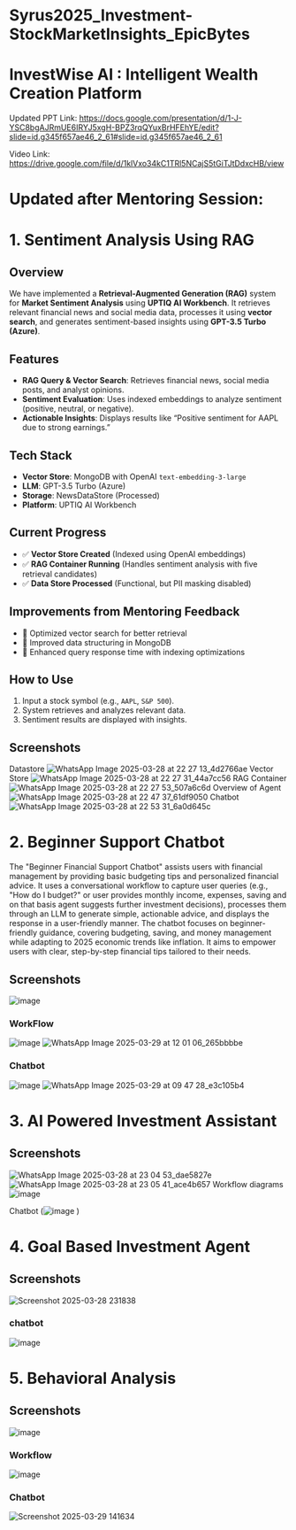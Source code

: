 # Syrus2025_Investment-StockMarketInsights_EpicBytes
 #      InvestWise AI : Intelligent Wealth Creation Platform

Updated PPT Link: https://docs.google.com/presentation/d/1-J-YSC8bgAJRmUE6IRYJ5xgH-BPZ3rqQYuxBrHFEhYE/edit?slide=id.g345f657ae46_2_61#slide=id.g345f657ae46_2_61


Video Link: https://drive.google.com/file/d/1klVxo34kC1TRl5NCajS5tGiTJtDdxcHB/view

# Updated after Mentoring Session:

# 1. Sentiment Analysis Using RAG

## Overview
We have implemented a **Retrieval-Augmented Generation (RAG)** system for **Market Sentiment Analysis** using **UPTIQ AI Workbench**. It retrieves relevant financial news and social media data, processes it using **vector search**, and generates sentiment-based insights using **GPT-3.5 Turbo (Azure)**.

## Features
- **RAG Query & Vector Search**: Retrieves financial news, social media posts, and analyst opinions.
- **Sentiment Evaluation**: Uses indexed embeddings to analyze sentiment (positive, neutral, or negative).
- **Actionable Insights**: Displays results like “Positive sentiment for AAPL due to strong earnings.”

## Tech Stack
- **Vector Store**: MongoDB with OpenAI `text-embedding-3-large`
- **LLM**: GPT-3.5 Turbo (Azure)
- **Storage**: NewsDataStore (Processed)
- **Platform**: UPTIQ AI Workbench

## Current Progress
- ✅ **Vector Store Created** (Indexed using OpenAI embeddings)
- ✅ **RAG Container Running** (Handles sentiment analysis with five retrieval candidates)
- ✅ **Data Store Processed** (Functional, but PII masking disabled)

## Improvements from Mentoring Feedback
- 🔹 Optimized vector search for better retrieval
- 🔹 Improved data structuring in MongoDB
- 🔹 Enhanced query response time with indexing optimizations

## How to Use
1. Input a stock symbol (e.g., `AAPL`, `S&P 500`).
2. System retrieves and analyzes relevant data.
3. Sentiment results are displayed with insights.

## Screenshots
Datastore
![WhatsApp Image 2025-03-28 at 22 27 13_4d2766ae](https://github.com/user-attachments/assets/35b28094-db93-4270-84f3-4558859202b0)
Vector Store
![WhatsApp Image 2025-03-28 at 22 27 31_44a7cc56](https://github.com/user-attachments/assets/7db72aad-4c8a-4d3e-8b14-3b787007f2b5)
RAG Container
![WhatsApp Image 2025-03-28 at 22 27 53_507a6c6d](https://github.com/user-attachments/assets/1e06c3f5-c0da-405a-aecb-27e1abff57cd)
Overview of Agent
![WhatsApp Image 2025-03-28 at 22 47 37_61df9050](https://github.com/user-attachments/assets/ed72319d-0148-4ace-b9c1-b1ac93898a03)
Chatbot
![WhatsApp Image 2025-03-28 at 22 53 31_6a0d645c](https://github.com/user-attachments/assets/81bd790b-2418-488d-b070-7ac11cbdbca5)

# 2. Beginner Support Chatbot

The "Beginner Financial Support Chatbot" assists users with financial management by providing basic budgeting tips and personalized financial advice. It uses a conversational workflow to capture user queries (e.g., "How do I budget?" or user provides monthly income, expenses, saving and on that basis agent suggests further investment decisions), processes them through an LLM to generate simple, actionable advice, and displays the response in a user-friendly manner. The chatbot focuses on beginner-friendly guidance, covering budgeting, saving, and money management while adapting to 2025 economic trends like inflation. It aims to empower users with clear, step-by-step financial tips tailored to their needs.


## Screenshots
![image](https://github.com/user-attachments/assets/200ce9e4-e200-4d23-95dc-5d398d5f531e)
### WorkFlow
![image](https://github.com/user-attachments/assets/cc85cf51-2ab3-4b42-9fe2-16605e4a21ff)
![WhatsApp Image 2025-03-29 at 12 01 06_265bbbbe](https://github.com/user-attachments/assets/cacf6536-a006-4f2e-88a6-6020056b53b4)
### Chatbot
![image](https://github.com/user-attachments/assets/b2f8f295-f363-4a35-90d0-5188f6413b1d)
![WhatsApp Image 2025-03-29 at 09 47 28_e3c105b4](https://github.com/user-attachments/assets/36fef01d-db98-465e-8e0b-24611b86b406)


# 3. AI Powered Investment Assistant

## Screenshots
![WhatsApp Image 2025-03-28 at 23 04 53_dae5827e](https://github.com/user-attachments/assets/e9518439-9b78-4198-8bcb-557d038ffdc5)
![WhatsApp Image 2025-03-28 at 23 05 41_ace4b657](https://github.com/user-attachments/assets/6fdf98fb-7794-4f3c-87cd-158fbe4a2486)
Workflow diagrams
![image](https://github.com/user-attachments/assets/a982bdc5-13c6-4a27-86e2-6f01ee76a5bd)

Chatbot
(![image](https://github.com/user-attachments/assets/720d3cb6-ede7-43a9-a13e-8663cdddea39)
)


# 4. Goal Based Investment Agent

## Screenshots
![Screenshot 2025-03-28 231838](https://github.com/user-attachments/assets/9d9ca7e1-b073-4321-a792-38471c2f689b)
### chatbot
![image](https://github.com/user-attachments/assets/3b2a0cc1-4651-44cc-88ec-520e2211335a)


# 5. Behavioral Analysis

## Screenshots
![image](https://github.com/user-attachments/assets/fda2b3d2-da9d-4051-a461-a7821f9aa493)
### Workflow
![image](https://github.com/user-attachments/assets/904340af-cf50-41cf-8ccb-bcd56e13e1d1)

### Chatbot
![Screenshot 2025-03-29 141634](https://github.com/user-attachments/assets/07921993-f8cc-43fc-925b-fd6d0a256d94)

